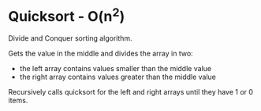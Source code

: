 # Quicksort - O(n<sup>2</sup>)

Divide and Conquer sorting algorithm.

Gets the value in the middle and divides the array in two:
- the left array contains values smaller than the middle value
- the right array contains values greater than the middle value

Recursively calls quicksort for the left and right arrays until they have 1 or 0 items.